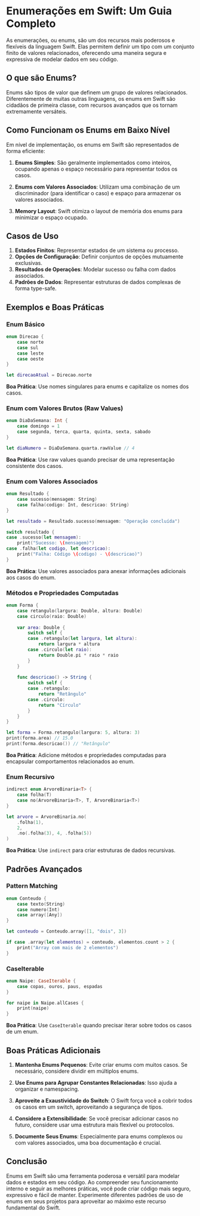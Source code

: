 # Enumerações em Swift: Um Guia Completo

As enumerações, ou enums, são um dos recursos mais poderosos e flexíveis da linguagem Swift. Elas permitem definir um tipo com um conjunto finito de valores relacionados, oferecendo uma maneira segura e expressiva de modelar dados em seu código.

## O que são Enums?

Enums são tipos de valor que definem um grupo de valores relacionados. Diferentemente de muitas outras linguagens, os enums em Swift são cidadãos de primeira classe, com recursos avançados que os tornam extremamente versáteis.

## Como Funcionam os Enums em Baixo Nível

Em nível de implementação, os enums em Swift são representados de forma eficiente:

1. **Enums Simples**: São geralmente implementados como inteiros, ocupando apenas o espaço necessário para representar todos os casos.

2. **Enums com Valores Associados**: Utilizam uma combinação de um discriminador (para identificar o caso) e espaço para armazenar os valores associados.

3. **Memory Layout**: Swift otimiza o layout de memória dos enums para minimizar o espaço ocupado.

## Casos de Uso

1. **Estados Finitos**: Representar estados de um sistema ou processo.
2. **Opções de Configuração**: Definir conjuntos de opções mutuamente exclusivas.
3. **Resultados de Operações**: Modelar sucesso ou falha com dados associados.
4. **Padrões de Dados**: Representar estruturas de dados complexas de forma type-safe.

## Exemplos e Boas Práticas

### Enum Básico

```swift
enum Direcao {
    case norte
    case sul
    case leste
    case oeste
}

let direcaoAtual = Direcao.norte
```

**Boa Prática**: Use nomes singulares para enums e capitalize os nomes dos casos.

### Enum com Valores Brutos (Raw Values)

```swift
enum DiaDaSemana: Int {
    case domingo = 1
    case segunda, terca, quarta, quinta, sexta, sabado
}

let diaNumero = DiaDaSemana.quarta.rawValue // 4
```

**Boa Prática**: Use raw values quando precisar de uma representação consistente dos casos.

### Enum com Valores Associados

```swift
enum Resultado {
    case sucesso(mensagem: String)
    case falha(codigo: Int, descricao: String)
}

let resultado = Resultado.sucesso(mensagem: "Operação concluída")

switch resultado {
case .sucesso(let mensagem):
    print("Sucesso: \(mensagem)")
case .falha(let codigo, let descricao):
    print("Falha: Código \(codigo) - \(descricao)")
}
```

**Boa Prática**: Use valores associados para anexar informações adicionais aos casos do enum.

### Métodos e Propriedades Computadas

```swift
enum Forma {
    case retangulo(largura: Double, altura: Double)
    case circulo(raio: Double)
    
    var area: Double {
        switch self {
        case .retangulo(let largura, let altura):
            return largura * altura
        case .circulo(let raio):
            return Double.pi * raio * raio
        }
    }
    
    func descricao() -> String {
        switch self {
        case .retangulo:
            return "Retângulo"
        case .circulo:
            return "Círculo"
        }
    }
}

let forma = Forma.retangulo(largura: 5, altura: 3)
print(forma.area) // 15.0
print(forma.descricao()) // "Retângulo"
```

**Boa Prática**: Adicione métodos e propriedades computadas para encapsular comportamentos relacionados ao enum.

### Enum Recursivo

```swift
indirect enum ArvoreBinaria<T> {
    case folha(T)
    case no(ArvoreBinaria<T>, T, ArvoreBinaria<T>)
}

let arvore = ArvoreBinaria.no(
    .folha(1),
    2,
    .no(.folha(3), 4, .folha(5))
)
```

**Boa Prática**: Use `indirect` para criar estruturas de dados recursivas.

## Padrões Avançados

### Pattern Matching

```swift
enum Conteudo {
    case texto(String)
    case numero(Int)
    case array([Any])
}

let conteudo = Conteudo.array([1, "dois", 3])

if case .array(let elementos) = conteudo, elementos.count > 2 {
    print("Array com mais de 2 elementos")
}
```

### CaseIterable

```swift
enum Naipe: CaseIterable {
    case copas, ouros, paus, espadas
}

for naipe in Naipe.allCases {
    print(naipe)
}
```

**Boa Prática**: Use `CaseIterable` quando precisar iterar sobre todos os casos de um enum.

## Boas Práticas Adicionais

1. **Mantenha Enums Pequenos**: Evite criar enums com muitos casos. Se necessário, considere dividir em múltiplos enums.

2. **Use Enums para Agrupar Constantes Relacionadas**: Isso ajuda a organizar e namespacing.

3. **Aproveite a Exaustividade do Switch**: O Swift força você a cobrir todos os casos em um switch, aproveitando a segurança de tipos.

4. **Considere a Extensibilidade**: Se você precisar adicionar casos no futuro, considere usar uma estrutura mais flexível ou protocolos.

5. **Documente Seus Enums**: Especialmente para enums complexos ou com valores associados, uma boa documentação é crucial.

## Conclusão

Enums em Swift são uma ferramenta poderosa e versátil para modelar dados e estados em seu código. Ao compreender seu funcionamento interno e seguir as melhores práticas, você pode criar código mais seguro, expressivo e fácil de manter. Experimente diferentes padrões de uso de enums em seus projetos para aproveitar ao máximo este recurso fundamental do Swift.
